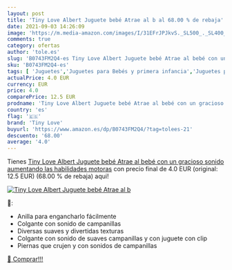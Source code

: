 ```yaml
---
layout: post
title: 'Tiny Love Albert Juguete bebé Atrae al b al 68.00 % de rebaja'
date: 2021-09-03 14:26:09
image: 'https://m.media-amazon.com/images/I/31EFrJPJkvS._SL500_._SL400_.jpg'
comments: true
category: ofertas
author: 'tole.es'
slug: 'B0743FM2Q4-es Tiny Love Albert Juguete bebé Atrae al bebé con un...'
sku: 'B0743FM2Q4-es'
tags: [ 'Juguetes','Juguetes para Bebés y primera infancia','Juguetes para bebés','Juguetes y juegos','bebé','tiny love', ]
actualPrice: 4.0 EUR
currency: EUR
price: 4.0
comparePrice: 12.5 EUR
prodname: 'Tiny Love Albert Juguete bebé Atrae al bebé con un gracioso sonido  aumentando las habilidades motoras'
country: 'es'
flag: '🇪🇸'
brand: 'Tiny Love'
buyurl: 'https://www.amazon.es/dp/B0743FM2Q4/?tag=tolees-21'
descuento: '68.00'
average: '4.0'
---
```


Tienes [Tiny Love Albert Juguete bebé Atrae al bebé con un gracioso sonido  aumentando las habilidades motoras](https://www.amazon.es/dp/B0743FM2Q4/?tag=tolees-21) con precio final de  4.0 EUR (original: 12.5 EUR) (68.00 %  de rebaja) aqui!

[![Tiny Love Albert Juguete bebé Atrae al b](https://m.media-amazon.com/images/I/31EFrJPJkvS._SL500_._SL400_.jpg)](https://www.amazon.es/dp/B0743FM2Q4/?tag=tolees-21)

🔎:

- Anilla para engancharlo fácilmente
- Colgante con sonido de campanillas
- Diversas suaves y divertidas texturas
- Colgante con sonido de suaves campanillas y con juguete con clip
- Piernas que crujen y con sonidos de campanillas

[🛒 Comprar!!!](https://www.amazon.es/dp/B0743FM2Q4/?tag=tolees-21)
